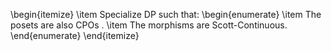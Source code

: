 
\begin{itemize}
\item Specialize DP such that:
\begin{enumerate}
\item The posets are also CPOs .
\item The morphisms are Scott-Continuous.
\end{enumerate}
\end{itemize}